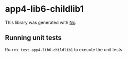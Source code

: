 # app4-lib6-childlib1

This library was generated with [Nx](https://nx.dev).

## Running unit tests

Run `nx test app4-lib6-childlib1` to execute the unit tests.

